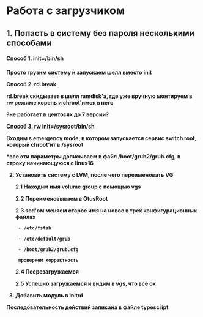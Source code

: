 <h1><b>Работа с загрузчиком</b></h1>
<h2>1. Попасть в систему без пароля несколькими способами</h2>

<h4>Способ 1. init=/bin/sh<h4>

Просто грузим систему и запускаем шелл вместо init


Способ 2. rd.break

rd.break скидывает в шелл ramdisk'а, где уже вручную монтируем в rw режиме корень и chroot'имся в него 

?не работает в центосях до 7 версии?


Способ 3. rw init=/sysroot/bin/sh

Входим в emergency mode, в котором запускается сервис switch root, который chroot'ит в /sysroot

*все эти параметры дописываем в файл /boot/grub2/grub.cfg, в строку начинающуюся с linux16



2. Установить систему с LVM, после чего переименовать VG

    2.1 Находим имя volume group с помощью vgs

    2.2 Переименовываем в OtusRoot

    2.3 sed'ом меняем старое имя на новое в трех конфигурационных файлах

        - /etc/fstab

        - /etc/default/grub

        - /boot/grub2/grub.cfg

        проверяем корректность

    2.4 Пеерезагружаемся

    2.5 Успешно загружаемся и видим в vgs, что всё ок


3. Добавить модуль в initrd


Последовательность действий записана в файле typescript
